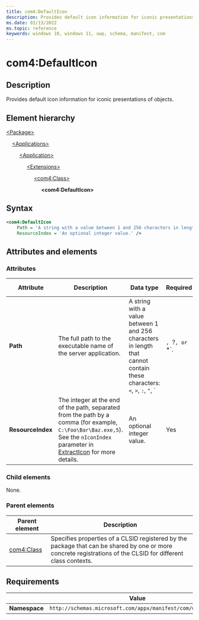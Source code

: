 ```yaml
---
title: com4:DefaultIcon
description: Provides default icon information for iconic presentations of objects. (com4:DefaultIcon)
ms.date: 03/13/2022
ms.topic: reference
keywords: windows 10, windows 11, uwp, schema, manifest, com
---
```


# com4:DefaultIcon

## Description

Provides default icon information for iconic presentations of objects.

## Element hierarchy

[\<Package\>](element-package.md)

&nbsp;&nbsp;&nbsp;&nbsp;[\<Applications\>](element-applications.md)

&nbsp;&nbsp;&nbsp;&nbsp; &nbsp;&nbsp;&nbsp;&nbsp;[\<Application\>](element-application.md)

&nbsp;&nbsp;&nbsp;&nbsp; &nbsp;&nbsp;&nbsp;&nbsp; &nbsp;&nbsp;&nbsp;&nbsp;[\<Extensions\>](element-1-extensions.md)

&nbsp;&nbsp;&nbsp;&nbsp; &nbsp;&nbsp;&nbsp;&nbsp; &nbsp;&nbsp;&nbsp;&nbsp; &nbsp;&nbsp;&nbsp;&nbsp;[\<com4:Class\>](element-com4-class.md)

&nbsp;&nbsp;&nbsp;&nbsp; &nbsp;&nbsp;&nbsp;&nbsp; &nbsp;&nbsp;&nbsp;&nbsp; &nbsp;&nbsp;&nbsp;&nbsp; &nbsp;&nbsp;&nbsp;&nbsp;**\<com4:DefaultIcon\>**

## Syntax

```xml
<com4:DefaultIcon
    Path = 'A string with a value between 1 and 256 characters in length that cannot contain these characters: <, >, :, ", |, ?, or *.'
    ResourceIndex = 'An optional integer value.' />
```

## Attributes and elements

### Attributes

| Attribute | Description | Data type | Required | Default value |
|-|-|-|-|-|
| **Path** | The full path to the executable name of the server application. | A string with a value between 1 and 256 characters in length that cannot contain these characters: `<`, `>`, `:`, `"`, `|`, `?`, or `*`. | Yes |  |
| **ResourceIndex** | The integer at the end of the path, separated from the path by a comma  (for example, `C:\Foo\Bar\Baz.exe,5`). See the `nIconIndex` parameter in [ExtractIcon](/windows/win32/api/shellapi/nf-shellapi-extracticona) for more details. | An optional integer value. | Yes |  |

### Child elements

None.

### Parent elements

| Parent element | Description |
|-|-|
| [com4:Class](element-com4-class.md) | Specifies properties of a CLSID registered by the package that can be shared by one or more concrete registrations of the CLSID for different class contexts. |

## Requirements

|   | Value  |
|--|--|
| **Namespace** | `http://schemas.microsoft.com/appx/manifest/com/windows10/4` |
